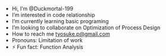 - Hi, I’m @Duckmortal-199
- I’m interested in code relationship 
- I’m currently learning basic programing
- I’m looking to collaborate on Optimization of Process Design
- How to reach me tyosuke.p@gmail.com
- Pronouns: Limitation of work
- ⚡ Fun fact: Function Analysis

<!---
Duckmortal-199/Duckmortal-199 is a ✨ special ✨ repository because its `README.md` (this file) appears on your GitHub profile.
You can click the Preview link to take a look at your changes.
--->
